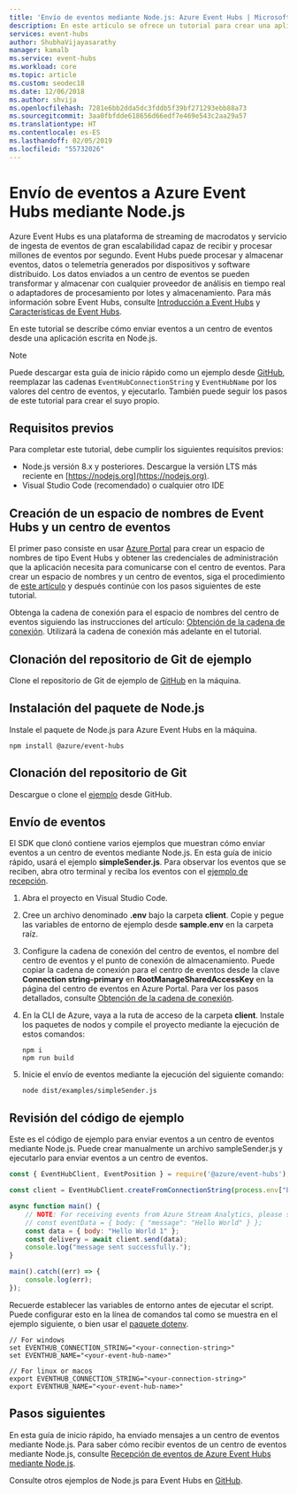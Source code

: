 ```yaml
---
title: 'Envío de eventos mediante Node.js: Azure Event Hubs | Microsoft Docs'
description: En este artículo se ofrece un tutorial para crear una aplicación de Node.js que envía eventos de Azure Event Hubs.
services: event-hubs
author: ShubhaVijayasarathy
manager: kamalb
ms.service: event-hubs
ms.workload: core
ms.topic: article
ms.custom: seodec18
ms.date: 12/06/2018
ms.author: shvija
ms.openlocfilehash: 7281e6bb2dda5dc3fddb5f39bf271293ebb88a73
ms.sourcegitcommit: 3aa0fbfdde618656d66edf7e469e543c2aa29a57
ms.translationtype: HT
ms.contentlocale: es-ES
ms.lasthandoff: 02/05/2019
ms.locfileid: "55732026"
---
```

# <a name="send-events-to-azure-event-hubs-using-nodejs"></a>Envío de eventos a Azure Event Hubs mediante Node.js

Azure Event Hubs es una plataforma de streaming de macrodatos y servicio de ingesta de eventos de gran escalabilidad capaz de recibir y procesar millones de eventos por segundo. Event Hubs puede procesar y almacenar eventos, datos o telemetría generados por dispositivos y software distribuido. Los datos enviados a un centro de eventos se pueden transformar y almacenar con cualquier proveedor de análisis en tiempo real o adaptadores de procesamiento por lotes y almacenamiento. Para más información sobre Event Hubs, consulte [Introducción a Event Hubs](event-hubs-about.md) y [Características de Event Hubs](event-hubs-features.md).

En este tutorial se describe cómo enviar eventos a un centro de eventos desde una aplicación escrita en Node.js.

> [!NOTE]
> Puede descargar esta guía de inicio rápido como un ejemplo desde [GitHub](https://github.com/Azure/azure-event-hubs-node/tree/master/client), reemplazar las cadenas `EventHubConnectionString` y `EventHubName` por los valores del centro de eventos, y ejecutarlo. También puede seguir los pasos de este tutorial para crear el suyo propio.

## <a name="prerequisites"></a>Requisitos previos

Para completar este tutorial, debe cumplir los siguientes requisitos previos:

- Node.js versión 8.x y posteriores. Descargue la versión LTS más reciente en [https://nodejs.org](https://nodejs.org).
- Visual Studio Code (recomendado) o cualquier otro IDE

## <a name="create-an-event-hubs-namespace-and-an-event-hub"></a>Creación de un espacio de nombres de Event Hubs y un centro de eventos
El primer paso consiste en usar [Azure Portal](https://portal.azure.com) para crear un espacio de nombres de tipo Event Hubs y obtener las credenciales de administración que la aplicación necesita para comunicarse con el centro de eventos. Para crear un espacio de nombres y un centro de eventos, siga el procedimiento de [este artículo](event-hubs-create.md) y después continúe con los pasos siguientes de este tutorial.

Obtenga la cadena de conexión para el espacio de nombres del centro de eventos siguiendo las instrucciones del artículo: [Obtención de la cadena de conexión](event-hubs-get-connection-string.md#get-connection-string-from-the-portal). Utilizará la cadena de conexión más adelante en el tutorial.

## <a name="clone-the-sample-git-repository"></a>Clonación del repositorio de Git de ejemplo
Clone el repositorio de Git de ejemplo de [GitHub](https://github.com/Azure/azure-event-hubs-node) en la máquina. 

## <a name="install-nodejs-package"></a>Instalación del paquete de Node.js
Instale el paquete de Node.js para Azure Event Hubs en la máquina. 

```shell
npm install @azure/event-hubs
```

## <a name="clone-the-git-repository"></a>Clonación del repositorio de Git
Descargue o clone el [ejemplo](https://github.com/Azure/azure-event-hubs-node/tree/master/client/examples) desde GitHub. 

## <a name="send-events"></a>Envío de eventos
El SDK que clonó contiene varios ejemplos que muestran cómo enviar eventos a un centro de eventos mediante Node.js. En esta guía de inicio rápido, usará el ejemplo **simpleSender.js**. Para observar los eventos que se reciben, abra otro terminal y reciba los eventos con el [ejemplo de recepción](event-hubs-node-get-started-receive.md).

1. Abra el proyecto en Visual Studio Code. 
2. Cree un archivo denominado **.env** bajo la carpeta **client**. Copie y pegue las variables de entorno de ejemplo desde **sample.env** en la carpeta raíz.
3. Configure la cadena de conexión del centro de eventos, el nombre del centro de eventos y el punto de conexión de almacenamiento. Puede copiar la cadena de conexión para el centro de eventos desde la clave **Connection string-primary** en **RootManageSharedAccessKey** en la página del centro de eventos en Azure Portal. Para ver los pasos detallados, consulte [Obtención de la cadena de conexión](event-hubs-create.md#create-an-event-hubs-namespace).
4. En la CLI de Azure, vaya a la ruta de acceso de la carpeta **client**. Instale los paquetes de nodos y compile el proyecto mediante la ejecución de estos comandos:

    ```shell
    npm i
    npm run build
    ```
5. Inicie el envío de eventos mediante la ejecución del siguiente comando: 

    ```shell
    node dist/examples/simpleSender.js
    ```


## <a name="review-the-sample-code"></a>Revisión del código de ejemplo 
Este es el código de ejemplo para enviar eventos a un centro de eventos mediante Node.js. Puede crear manualmente un archivo sampleSender.js y ejecutarlo para enviar eventos a un centro de eventos. 


```javascript
const { EventHubClient, EventPosition } = require('@azure/event-hubs');

const client = EventHubClient.createFromConnectionString(process.env["EVENTHUB_CONNECTION_STRING"], process.env["EVENTHUB_NAME"]);

async function main() {
    // NOTE: For receiving events from Azure Stream Analytics, please send Events to an EventHub where the body is a JSON object/array.
    // const eventData = { body: { "message": "Hello World" } };
    const data = { body: "Hello World 1" };
    const delivery = await client.send(data);
    console.log("message sent successfully.");
}

main().catch((err) => {
    console.log(err);
});

```

Recuerde establecer las variables de entorno antes de ejecutar el script. Puede configurar esto en la línea de comandos tal como se muestra en el ejemplo siguiente, o bien usar el [paquete dotenv](https://www.npmjs.com/package/dotenv#dotenv). 

```shell
// For windows
set EVENTHUB_CONNECTION_STRING="<your-connection-string>"
set EVENTHUB_NAME="<your-event-hub-name>"

// For linux or macos
export EVENTHUB_CONNECTION_STRING="<your-connection-string>"
export EVENTHUB_NAME="<your-event-hub-name>"
```

## <a name="next-steps"></a>Pasos siguientes
En esta guía de inicio rápido, ha enviado mensajes a un centro de eventos mediante Node.js. Para saber cómo recibir eventos de un centro de eventos mediante Node.js, consulte [Recepción de eventos de Azure Event Hubs mediante Node.js](event-hubs-node-get-started-receive.md).

Consulte otros ejemplos de Node.js para Event Hubs en [GitHub](https://github.com/Azure/azure-event-hubs-node/tree/master/client/examples/).
